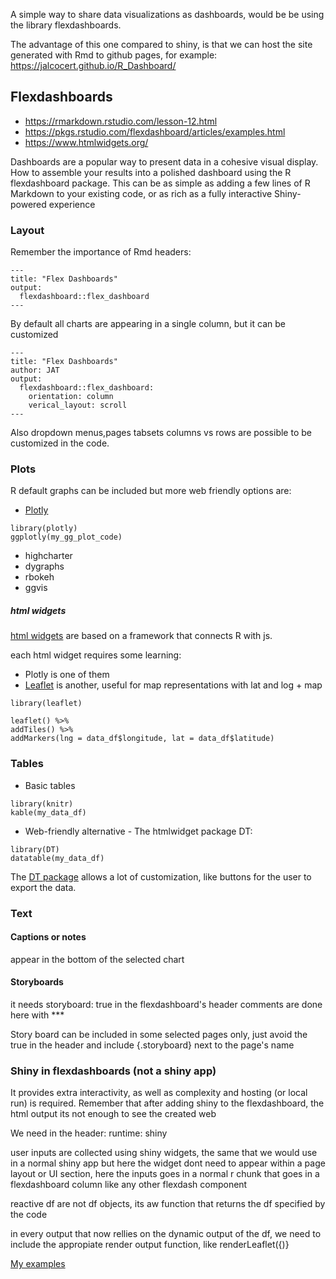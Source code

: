 A simple way to share data visualizations as dashboards, would be be using the library flexdashboards.

The advantage of this one compared to shiny, is that we can host the site generated with Rmd to github pages, for example: <https://jalcocert.github.io/R_Dashboard/>



## Flexdashboards

* <https://rmarkdown.rstudio.com/lesson-12.html>
* <https://pkgs.rstudio.com/flexdashboard/articles/examples.html>
* <https://www.htmlwidgets.org/>

Dashboards are a popular way to present data in a cohesive visual display.
How to assemble your results into a polished dashboard using the R flexdashboard package.
This can be as simple as adding a few lines of R Markdown to your existing code, or as rich as a fully interactive Shiny-powered experience

### Layout

Remember the importance of Rmd headers:
```
---
title: "Flex Dashboards"
output: 
  flexdashboard::flex_dashboard
---
```

By default all charts are appearing in a single column, but it can be customized

```
---
title: "Flex Dashboards"
author: JAT
output: 
  flexdashboard::flex_dashboard:
    orientation: column
    verical_layout: scroll
---
```


Also dropdown menus,pages tabsets columns vs rows are possible to be customized in the code.


### Plots

R default graphs can be included
but more web friendly options are:

* [Plotly](https://plotly.com/r/)

```{r}
library(plotly)
ggplotly(my_gg_plot_code)
```


* highcharter
* dygraphs
* rbokeh
* ggvis

##### html widgets

[html widgets](https://www.htmlwidgets.org/) are based on a framework that connects
R with js.

each html widget requires some learning:

* Plotly is one of them
* [Leaflet](http://rstudio.github.io/leaflet/) is another, useful for map representations with lat and log + map

```{r interactive map with markers example}
library(leaflet)

leaflet() %>%
addTiles() %>%
addMarkers(lng = data_df$longitude, lat = data_df$latitude)
```


### Tables

* Basic tables

```
library(knitr)
kable(my_data_df)
```

* Web-friendly alternative - The htmlwidget package DT:

```
library(DT)
datatable(my_data_df)
```

The [DT package](https://rstudio.github.io/DT/) allows a lot of customization, like buttons for the user to export the data.

### Text

#### Captions or notes 

appear in the bottom of the selected chart

#### Storyboards

it needs storyboard: true in the flexdashboard's header
comments are done here with ***

Story board can be included in some selected pages only, just avoid the true in the header and include {.storyboard} next to the page's name


### Shiny in flexdashboards (not a shiny app)

It provides extra interactivity, as well as complexity and hosting (or local run) is required.
Remember that after adding shiny to the flexdashboard, the html output its not enough to see the created web

We need in the header: runtime: shiny


user inputs are collected using shiny widgets, the same that we would use in a normal shiny app
but here the widget dont need to appear within a page layout or UI section,
here the inputs goes in a normal r chunk that goes in a flexdashboard column like any other flexdash component

reactive df are not df objects, its aw function that returns the df specified by the code

in every output that now rellies on the dynamic output of the df, we need to include the
appropiate render output function, like renderLeaflet({)}

[My examples](https://github.com/jalcocert/R/tree/main/Dashboards/Flexdashboards/Examples)
